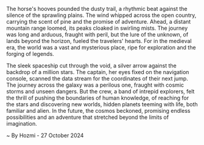 
The horse's hooves pounded the dusty trail, a rhythmic beat against the silence of the sprawling plains.  The wind whipped across the open country, carrying the scent of pine and the promise of adventure.  Ahead, a distant mountain range loomed, its peaks cloaked in swirling mists.  The journey was long and arduous, fraught with peril, but the lure of the unknown, of lands beyond the horizon, fueled the travelers' hearts.  For in the medieval era, the world was a vast and mysterious place, ripe for exploration and the forging of legends.

The sleek spaceship cut through the void, a silver arrow against the backdrop of a million stars.  The captain, her eyes fixed on the navigation console, scanned the data stream for the coordinates of their next jump.  The journey across the galaxy was a perilous one, fraught with cosmic storms and unseen dangers.  But the crew, a band of intrepid explorers, felt the thrill of pushing the boundaries of human knowledge, of reaching for the stars and discovering new worlds, hidden planets teeming with life, both familiar and alien.  In the future, the cosmos beckoned, promising endless possibilities and an adventure that stretched beyond the limits of imagination. 

~ By Hozmi - 27 October 2024
